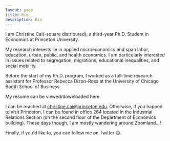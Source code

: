 ```yaml
---
layout: page
title: Bio
description: Bio
---
```


I am Christine Cai(-square distributed), a third-year Ph.D. Student in Economics at Princeton University.

My research interests lie in applied microeconomics and span labor, education, urban, public, and health economics. I am particularly interested in issues related to segregation, migrations, educational inequalities, and social mobility.

Before the start of my Ph.D. program, I worked as a full-time research assistant for Professor Rebecca Dizon-Ross at the University of Chicago Booth School of Business.

My résumé can be viewed/downloaded here.

I can be reached at christine.cai@princeton.edu. Otherwise, if you happen to visit Princeton, I can be found in office 264 located in the Industrial Relations Section (on the second floor of the Department of Economics building). These days though, I am mostly wandering around Zoomland...!

Finally, if you'd like to, you can follow me on Twitter 😊.
